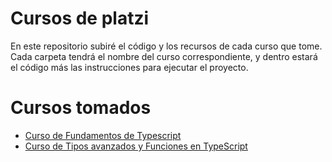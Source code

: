 # Cursos de platzi

En este repositorio subiré el código y los recursos de cada curso que tome. Cada carpeta tendrá el nombre del curso correspondiente, y dentro estará el código más las instrucciones para ejecutar el proyecto.

# Cursos tomados

- [Curso de Fundamentos de Typescript](/fundamentos-de-typescript/)
- [Curso de Tipos avanzados y Funciones en TypeScript](/typescript-tipos-avanzados/)

